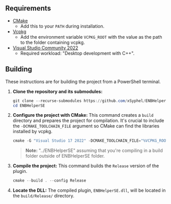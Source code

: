 ## Requirements
* [CMake](https://cmake.org/)
    * Add this to your `PATH` during installation.
* [Vcpkg](https://github.com/microsoft/vcpkg)
    * Add the environment variable `VCPKG_ROOT` with the value as the path to the folder containing vcpkg.
* [Visual Studio Community 2022](https://visualstudio.microsoft.com/)
    * Required workload: "Desktop development with C++".

## Building

These instructions are for building the project from a PowerShell terminal.

1.  **Clone the repository and its submodules:**
    ```powershell
    git clone --recurse-submodules https://github.com/xSyphel/ENBHelperSE
    cd ENBHelperSE
    ```

2.  **Configure the project with CMake:**
    This command creates a `build` directory and prepares the project for compilation. It's crucial to include the `-DCMAKE_TOOLCHAIN_FILE` argument so CMake can find the libraries installed by vcpkg.
    ```powershell
    cmake -G "Visual Studio 17 2022" -DCMAKE_TOOLCHAIN_FILE="%VCPKG_ROOT%\scripts\buildsystems\vcpkg.cmake" ../ENBHelperSE
    ```
    > **Note:** "../ENBHelperSE" assuming that you're compiling in a build folder outside of ENBHelperSE folder.

3.  **Compile the project:**
    This command builds the `Release` version of the plugin.
    ```powershell
    cmake --build . --config Release
    ```

4.  **Locate the DLL:**
    The compiled plugin, `ENBHelperSE.dll`, will be located in the `build/Release/` directory.